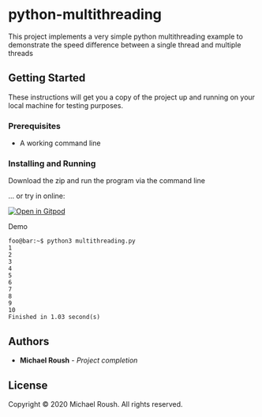 # python-multithreading

This project implements a very simple python multithreading example to demonstrate the speed difference between a single thread and multiple threads

## Getting Started

These instructions will get you a copy of the project up and running on your local machine for testing purposes.

### Prerequisites

- A working command line

### Installing and Running

Download the zip and run the program via the command line

... or try in online:

[![Open in Gitpod](https://gitpod.io/button/open-in-gitpod.svg)](https://gitpod.io/#https://github.com/mikeyroush/python-multithreading)

Demo

```console
foo@bar:~$ python3 multithreading.py
1
2
3
4
5
6
7
8
9
10
Finished in 1.03 second(s)
```

## Authors

* **Michael Roush** - *Project completion*

## License

Copyright © 2020 Michael Roush. All rights reserved.

